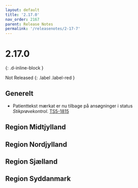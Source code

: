 ```yaml
---
layout: default
title: '2.17.0'
nav_order: 2167
parent: Release Notes
permalink: '/releasenotes/2-17-7'
---
```


# 2.17.0
{: .d-inline-block }

Not Released
{: .label .label-red }

## Generelt
- Patienttekst mærkat er nu tilbage på ansøgninger i status *Stikprøvekontrol*. [TS5-1815](https://sd.trifork.com/browse/TS5-1815)
  
## Region Midtjylland

## Region Nordjylland

## Region Sjælland

## Region Syddanmark
